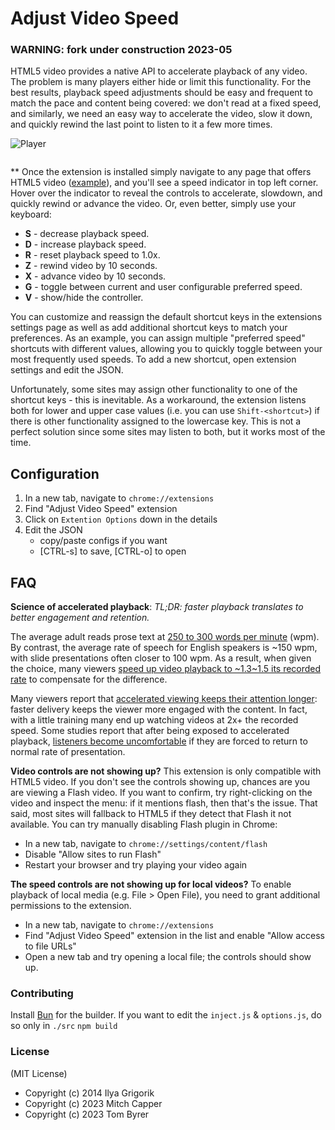 # Adjust Video Speed

### WARNING: fork under construction 2023-05

HTML5 video provides a native API to accelerate playback of any video. The
problem is many players either hide or limit this functionality. For the best
results, playback speed adjustments should be easy and frequent to match the pace
and content being covered: we don't read at a fixed speed, and similarly, we
need an easy way to accelerate the video, slow it down, and quickly rewind the
last point to listen to it a few more times.

![Player](https://cloud.githubusercontent.com/assets/2400185/24076745/5723e6ae-0c41-11e7-820c-1d8e814a2888.png)

~~~## _[Install Chrome Extension](https://chrome.google.com/webstore/detail/video-speed-controller/nffaoalbilbmmfgbnbgppjihopabppdk)
~~~
\*\* Once the extension is installed simply navigate to any page that offers
HTML5 video ([example](http://www.youtube.com/watch?v=E9FxNzv1Tr8)), and you'll
see a speed indicator in top left corner. Hover over the indicator to reveal the
controls to accelerate, slowdown, and quickly rewind or advance the video. Or,
even better, simply use your keyboard:

- **S** - decrease playback speed.
- **D** - increase playback speed.
- **R** - reset playback speed to 1.0x.
- **Z** - rewind video by 10 seconds.
- **X** - advance video by 10 seconds.
- **G** - toggle between current and user configurable preferred speed.
- **V** - show/hide the controller.

You can customize and reassign the default shortcut keys in the extensions
settings page as well as add additional shortcut keys to match your
preferences. As an example, you can assign multiple "preferred speed" shortcuts with different values, allowing you to quickly toggle between your most frequently used speeds. To add a new shortcut, open extension settings
and edit the JSON.

Unfortunately, some sites may assign other functionality to one of the shortcut keys - this is inevitable. As a workaround, the extension
listens both for lower and upper case values (i.e. you can use
`Shift-<shortcut>`) if there is other functionality assigned to the lowercase
key. This is not a perfect solution since some sites may listen to both, but it works
most of the time.

## Configuration

1. In a new tab, navigate to `chrome://extensions`
2. Find "Adjust Video Speed" extension
3. Click on `Extention Options` down in the details
4. Edit the JSON
    - copy/paste configs if you want
    - [CTRL-s] to save, [CTRL-o] to open

## FAQ

**Science of accelerated playback**: _TL;DR: faster playback translates to better engagement and retention._

The average adult reads prose text at
[250 to 300 words per minute](http://www.paperbecause.com/PIOP/files/f7/f7bb6bc5-2c4a-466f-9ae7-b483a2c0dca4.pdf)
(wpm). By contrast, the average rate of speech for English speakers is ~150 wpm,
with slide presentations often closer to 100 wpm. As a result, when given the
choice, many viewers
[speed up video playback to ~1.3\~1.5 its recorded rate](http://research.microsoft.com/en-us/um/redmond/groups/coet/compression/chi99/paper.pdf)
to compensate for the difference.

Many viewers report that
[accelerated viewing keeps their attention longer](http://www.enounce.com/docs/BYUPaper020319.pdf):
faster delivery keeps the viewer more engaged with the content. In fact, with a
little training many end up watching videos at 2x+ the recorded speed. Some
studies report that after being exposed to accelerated playback,
[listeners become uncomfortable](http://alumni.media.mit.edu/~barons/html/avios92.html#beasleyalteredspeech)
if they are forced to return to normal rate of presentation.

**Video controls are not showing up?** This extension is only compatible
with HTML5 video. If you don't see the controls showing up, chances are you are
viewing a Flash video. If you want to confirm, try right-clicking on the video
and inspect the menu: if it mentions flash, then that's the issue. That said,
most sites will fallback to HTML5 if they detect that Flash it not available.
You can try manually disabling Flash plugin in Chrome:

- In a new tab, navigate to `chrome://settings/content/flash`
- Disable "Allow sites to run Flash"
- Restart your browser and try playing your video again

**The speed controls are not showing up for local videos?** To enable playback
of local media (e.g. File > Open File), you need to grant additional permissions
to the extension.

- In a new tab, navigate to `chrome://extensions`
- Find "Adjust Video Speed" extension in the list and enable "Allow access
  to file URLs"
- Open a new tab and try opening a local file; the controls should show up.

### Contributing

Install [Bun](https://bun.sh/) for the builder.
If you want to edit the `inject.js` & `options.js`, do so only in `./src`
`npm build`

### License

(MIT License)
- Copyright (c) 2014 Ilya Grigorik
- Copyright (c) 2023 Mitch Capper
- Copyright (c) 2023 Tom Byrer
